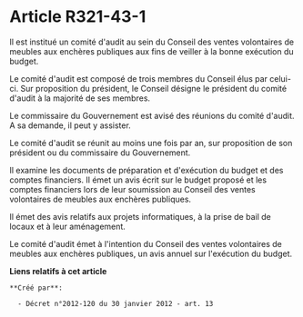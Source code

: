 # Article R321-43-1

Il est institué un comité d'audit au sein du Conseil des ventes volontaires de meubles aux enchères publiques aux fins de
veiller à la bonne exécution du budget.

Le comité d'audit est composé de trois membres du Conseil élus par celui-ci. Sur proposition du président, le Conseil désigne
le président du comité d'audit à la majorité de ses membres.

Le commissaire du Gouvernement est avisé des réunions du comité d'audit. A sa demande, il peut y assister.

Le comité d'audit se réunit au moins une fois par an, sur proposition de son président ou du commissaire du Gouvernement.

Il examine les documents de préparation et d'exécution du budget et des comptes financiers. Il émet un avis écrit sur le
budget proposé et les comptes financiers lors de leur soumission au Conseil des ventes volontaires de meubles aux enchères
publiques.

Il émet des avis relatifs aux projets informatiques, à la prise de bail de locaux et à leur aménagement.

Le comité d'audit émet à l'intention du Conseil des ventes volontaires de meubles aux enchères publiques, un avis annuel sur
l'exécution du budget.

**Liens relatifs à cet article**

	**Créé par**:

	  - Décret n°2012-120 du 30 janvier 2012 - art. 13
